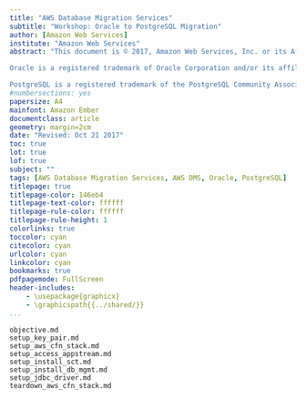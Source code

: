 ```yaml
---
title: "AWS Database Migration Services"
subtitle: "Workshop: Oracle to PostgreSQL Migration"
author: [Amazon Web Services]
institute: "Amazon Web Services"
abstract: "This document is © 2017, Amazon Web Services, Inc. or its Affiliates. All rights reserved.

Oracle is a registered trademark of Oracle Corporation and/or its affiliates.

PostgreSQL is a registered trademark of the PostgreSQL Community Association of Canada."
#numbersections: yes
papersize: A4
mainfont: Amazon Ember
documentclass: article
geometry: margin=2cm
date: "Revised: Oct 21 2017"
toc: true
lot: true
lof: true
subject: ""
tags: [AWS Database Migration Services, AWS DMS, Oracle, PostgreSQL]
titlepage: true
titlepage-color: 146eb4
titlepage-text-color: ffffff
titlepage-rule-color: ffffff
titlepage-rule-height: 1
colorlinks: true
toccolor: cyan
citecolor: cyan
urlcolor: cyan
linkcolor: cyan
bookmarks: true
pdfpagemode: FullScreen
header-includes:
    - \usepackage{graphicx}
    - \graphicspath{{../shared/}}
...
```


```include
objective.md
setup_key_pair.md
setup_aws_cfn_stack.md
setup_access_appstream.md
setup_install_sct.md
setup_install_db_mgmt.md
setup_jdbc_driver.md
teardown_aws_cfn_stack.md
```